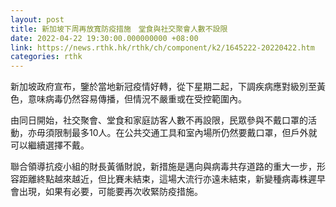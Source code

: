 ```yaml
---
layout: post
title: 新加坡下周再放寬防疫措施　堂食與社交聚會人數不設限
date: 2022-04-22 19:30:00.000000000 +08:00
link: https://news.rthk.hk/rthk/ch/component/k2/1645222-20220422.htm
categories: rthk
---
```


新加坡政府宣布，鑒於當地新冠疫情好轉，從下星期二起，下調疾病應對級別至黃色，意味病毒仍然容易傳播，但情況不嚴重或在受控範圍內。

由同日開始，社交聚會、堂食和家庭訪客人數不再設限，民眾參與不戴口罩的活動，亦毋須限制最多10人。在公共交通工具和室內場所仍然要戴口罩，但戶外就可以繼續選擇不戴。

聯合領導抗疫小組的財長黃循財說，新措施是邁向與病毒共存道路的重大一步，形容距離終點越來越近，但比賽未結束，這場大流行亦遠未結束，新變種病毒株遲早會出現，如果有必要，可能要再次收緊防疫措施。
